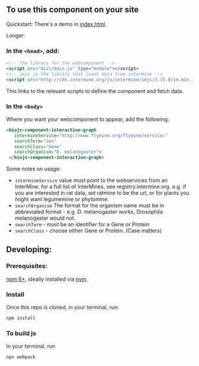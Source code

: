 ## To use this component on your site
Quickstart: There's a demo in [index.html](index.html).

Longer:  

### In the `<head>`, add:
```html
<!-- the library for the webcomponent -->
<script src="dist/main.js" type="module"></script>
<!-- imjs is the library that loads data from intermine -->
<script src="http://cdn.intermine.org/js/intermine/imjs/3.15.0/im.min.js" charset="UTF-8"></script>
```

This links to the relevant scripts to define the component and fetch data.

### In the `<body>`

Where you want your webcomponent to appear, add the following:

```html
<biojs-component-interaction-graph
   intermineService="http://www.flymine.org/flymine/service/"
   searchTerm="zen"
   searchClass="Gene"
   searchOrganism="D. melanogaster">
 </biojs-component-interaction-graph>
```

Some notes on usage:

- `intermineService` value must point to the webservices
from an InterMine. for a full list of InterMines, see registry.intermine.org.
e.g. if you are interested in rat data, set ratmine to be the url,
or for plants you might want legumemine or phytomine.
- `searchOrganism` The format for the organism name must be in abbreviated format - e.g.
D. melanogaster works, Drosophila melanogaster would not.
- `searchTerm` - must be an identifier for a Gene or Protein
- `searchClass` - choose either Gene or Protein. (Case matters)


## Developing:

### Prerequisites:

[npm 6+](https://www.npmjs.com/), ideally installed via [nvm](https://github.com/creationix/nvm).

### Install
Once this repo is cloned, in your terminal, run:

```bash
npm install
```

### To build js

In your terminal, run

```bash
npx webpack
```
